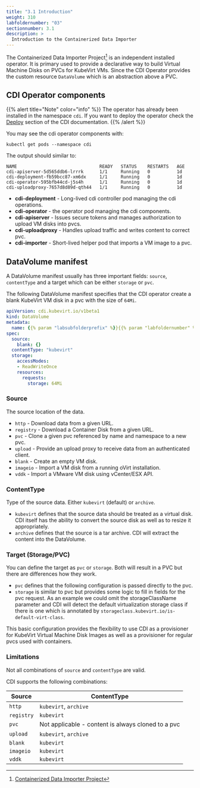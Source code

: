 ```yaml
---
title: "3.1 Introduction"
weight: 310
labfoldernumber: "03"
sectionnumber: 3.1
description: >
  Introduction to the Containerized Data Importer
---
```


The Containerized Data Importer Project[^1] is an independent installed operator. It is primary used to provide a declarative way
to build Virtual Machine Disks on PVCs for KubeVirt VMs. Since the CDI Operator provides the custom resource `DataVolume`
which is an abstraction above a PVC.


## CDI Operator components

{{% alert title="Note" color="info" %}}
The operator has already been installed in the namespace `cdi`. If you want to deploy the operator check the
[Deploy](https://github.com/kubevirt/containerized-data-importer?tab=readme-ov-file#deploy-it) section of the CDI documentation.
{{% /alert %}}

You may see the cdi operator components with:
```shell
kubectl get pods --namespace cdi
```

The output should similar to:
```shell
NAME                               READY   STATUS    RESTARTS   AGE
cdi-apiserver-5d565ddb6-lrrrk      1/1     Running   0          1d
cdi-deployment-fb59bcc87-xm6dx     1/1     Running   0          1d
cdi-operator-595bfb44cd-j5s4h      1/1     Running   0          1d
cdi-uploadproxy-7657d8d89d-qth44   1/1     Running   0          1d
```

* **cdi-deployment** - Long-lived cdi controller pod managing the cdi operations.
* **cdi-operator** - the operator pod managing the cdi components.
* **cdi-apiserver** - Issues secure tokens and manages authorization to upload VM disks into pvcs.
* **cdi-uploadproxy** - Handles upload traffic and writes content to correct pvc.
* **cdi-importer** - Short-lived helper pod that imports a VM image to a pvc.


## DataVolume manifest

A DataVolume manifest usually has three important fields: `source`, `contentType` and a target which can be either `storage` or `pvc`.

The following DataVolume manifest specifies that the CDI operator create a blank KubeVirt VM disk in a pvc with the size of `64Mi`.

```yaml
apiVersion: cdi.kubevirt.io/v1beta1
kind: DataVolume
metadata:
  name: {{% param "labsubfolderprefix" %}}{{% param "labfoldernumber" %}}-blankdv
spec:
  source:
    blank: {}
  contentType: "kubevirt"
  storage:
    accessModes:
    - ReadWriteOnce
    resources:
      requests:
        storage: 64Mi
```


### Source

The source location of the data.

* `http` - Download data from a given URL.
* `registry` - Download a Container Disk from a given URL.
* `pvc` - Clone a given pvc referenced by name and namespace to a new pvc.
* `upload` - Provide an upload proxy to receive data from an authenticated client.
* `blank` - Create an empty VM disk.
* `imageio` - Import a VM disk from a running oVirt installation.
* `vddk` - Import a VMware VM disk using vCenter/ESX API.


### ContentType

Type of the source data. Either `kubevirt` (default) or `archive`.

* `kubevirt` defines that the source data should be treated as a virtual disk. CDI itself has the ability to
    convert the source disk as well as to resize it appropriately.
* `archive` defines that the source is a tar archive. CDI will extract the content into the DataVolume.


### Target (Storage/PVC)

You can define the target as `pvc` or `storage`. Both will result in a PVC but there are differences how they work.

* `pvc` defines that the following configuration is passed directly to the pvc.
* `storage` is similar to pvc but provides some logic to fill in fields for the pvc request. As an example we could omit the storageClassName parameter and CDI will detect the default virtualization storage class if there is one which is annotated by `storageclass.kubevirt.io/is-default-virt-class`.

This basic configuration provides the flexibility to use CDI as a provisioner for KubeVirt Virtual Machine Disk Images
as well as a provisioner for regular pvcs used with containers.


### Limitations

Not all combinations of `source` and `contentType` are valid.

CDI supports the following combinations:

| Source     | ContentType                                        |
|------------|----------------------------------------------------|
| `http`     | `kubevirt`, `archive`                              |
| `registry` | `kubevirt`                                         |
| `pvc`      | Not applicable - content is always cloned to a pvc |
| `upload`   | `kubevirt`, `archive`                              |
| `blank`    | `kubevirt`                                         |
| `imageio`  | `kubevirt`                                         |
| `vddk`     | `kubevirt`                                         |


[^1]: [Containerized Data Importer Project](https://github.com/kubevirt/containerized-data-importer)
